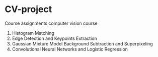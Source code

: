 # CV-project
Course assignments computer vision course
1. Histogram Matching
2. Edge Detection and Keypoints Extraction
3. Gaussian Mixture Model Background Subtraction and Superpixeling
4. Convolutional Neural Networks and Logistic Regression
